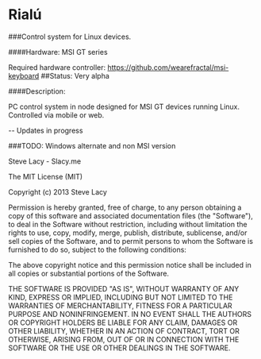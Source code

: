  Rialú
======
###Control system for Linux devices. 

####Hardware: MSI GT series

Required hardware controller: https://github.com/wearefractal/msi-keyboard
##Status: 
Very alpha

####Description:

PC control system in node designed for MSI GT devices running Linux.
Controlled via mobile or web.


-- Updates in progress

###TODO:
Windows alternate and non MSI version


Steve Lacy - Slacy.me

The MIT License (MIT)

Copyright (c) 2013 Steve Lacy

Permission is hereby granted, free of charge, to any person obtaining a copy of
this software and associated documentation files (the "Software"), to deal in
the Software without restriction, including without limitation the rights to
use, copy, modify, merge, publish, distribute, sublicense, and/or sell copies of
the Software, and to permit persons to whom the Software is furnished to do so,
subject to the following conditions:

The above copyright notice and this permission notice shall be included in all
copies or substantial portions of the Software.

THE SOFTWARE IS PROVIDED "AS IS", WITHOUT WARRANTY OF ANY KIND, EXPRESS OR
IMPLIED, INCLUDING BUT NOT LIMITED TO THE WARRANTIES OF MERCHANTABILITY, FITNESS
FOR A PARTICULAR PURPOSE AND NONINFRINGEMENT. IN NO EVENT SHALL THE AUTHORS OR
COPYRIGHT HOLDERS BE LIABLE FOR ANY CLAIM, DAMAGES OR OTHER LIABILITY, WHETHER
IN AN ACTION OF CONTRACT, TORT OR OTHERWISE, ARISING FROM, OUT OF OR IN
CONNECTION WITH THE SOFTWARE OR THE USE OR OTHER DEALINGS IN THE SOFTWARE.

